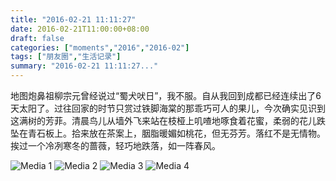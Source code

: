 ```yaml
---
title: "2016-02-21 11:11:27"
date: 2016-02-21T11:00:00+08:00
draft: false
categories: ["moments","2016","2016-02"]
tags: ["朋友圈","生活记录"]
summary: "2016-02-21 11:11:27..."
---
```


地图炮鼻祖柳宗元曾经说过“蜀犬吠日”，我不服。自从我回到成都已经连续出了6天太阳了。过往回家的时节只赏过铁脚海棠的那乖巧可人的果儿，今次确实见识到这满树的芳菲。清晨鸟儿从墙外飞来站在枝桠上叽喳地啄食着花蜜，柔弱的花儿跌坠在青石板上。拾来放在茶案上，胭脂暖媚如桃花，但无芬芳。落红不是无情物。挨过一个冷冽寒冬的蔷薇，轻巧地跌落，如一阵春风。

![Media 1](/Moments/photos/2016-02-21/201602211111270.jpg)
![Media 2](/Moments/photos/2016-02-21/201602211111271.jpg)
![Media 3](/Moments/photos/2016-02-21/201602211111272.jpg)
![Media 4](/Moments/photos/2016-02-21/201602211111273.jpg)

